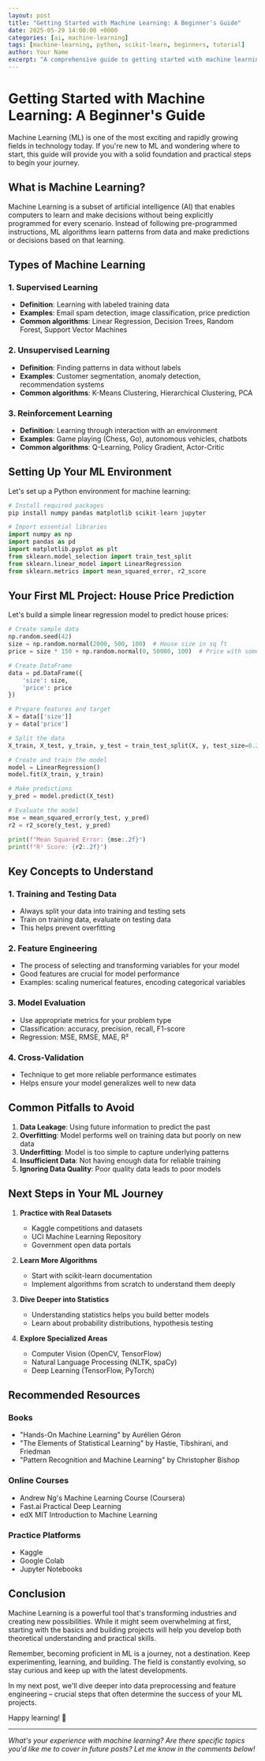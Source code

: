 ```yaml
---
layout: post
title: "Getting Started with Machine Learning: A Beginner's Guide"
date: 2025-05-29 14:00:00 +0000
categories: [ai, machine-learning]
tags: [machine-learning, python, scikit-learn, beginners, tutorial]
author: Your Name
excerpt: "A comprehensive guide to getting started with machine learning, covering the basics and practical examples."
---
```


# Getting Started with Machine Learning: A Beginner's Guide

Machine Learning (ML) is one of the most exciting and rapidly growing fields in technology today. If you're new to ML and wondering where to start, this guide will provide you with a solid foundation and practical steps to begin your journey.

## What is Machine Learning?

Machine Learning is a subset of artificial intelligence (AI) that enables computers to learn and make decisions without being explicitly programmed for every scenario. Instead of following pre-programmed instructions, ML algorithms learn patterns from data and make predictions or decisions based on that learning.

## Types of Machine Learning

### 1. Supervised Learning
- **Definition**: Learning with labeled training data
- **Examples**: Email spam detection, image classification, price prediction
- **Common algorithms**: Linear Regression, Decision Trees, Random Forest, Support Vector Machines

### 2. Unsupervised Learning
- **Definition**: Finding patterns in data without labels
- **Examples**: Customer segmentation, anomaly detection, recommendation systems
- **Common algorithms**: K-Means Clustering, Hierarchical Clustering, PCA

### 3. Reinforcement Learning
- **Definition**: Learning through interaction with an environment
- **Examples**: Game playing (Chess, Go), autonomous vehicles, chatbots
- **Common algorithms**: Q-Learning, Policy Gradient, Actor-Critic

## Setting Up Your ML Environment

Let's set up a Python environment for machine learning:

```python
# Install required packages
pip install numpy pandas matplotlib scikit-learn jupyter

# Import essential libraries
import numpy as np
import pandas as pd
import matplotlib.pyplot as plt
from sklearn.model_selection import train_test_split
from sklearn.linear_model import LinearRegression
from sklearn.metrics import mean_squared_error, r2_score
```

## Your First ML Project: House Price Prediction

Let's build a simple linear regression model to predict house prices:

```python
# Create sample data
np.random.seed(42)
size = np.random.normal(2000, 500, 100)  # House size in sq ft
price = size * 150 + np.random.normal(0, 50000, 100)  # Price with some noise

# Create DataFrame
data = pd.DataFrame({
    'size': size,
    'price': price
})

# Prepare features and target
X = data[['size']]
y = data['price']

# Split the data
X_train, X_test, y_train, y_test = train_test_split(X, y, test_size=0.2, random_state=42)

# Create and train the model
model = LinearRegression()
model.fit(X_train, y_train)

# Make predictions
y_pred = model.predict(X_test)

# Evaluate the model
mse = mean_squared_error(y_test, y_pred)
r2 = r2_score(y_test, y_pred)

print(f"Mean Squared Error: {mse:.2f}")
print(f"R² Score: {r2:.2f}")
```

## Key Concepts to Understand

### 1. Training and Testing Data
- Always split your data into training and testing sets
- Train on training data, evaluate on testing data
- This helps prevent overfitting

### 2. Feature Engineering
- The process of selecting and transforming variables for your model
- Good features are crucial for model performance
- Examples: scaling numerical features, encoding categorical variables

### 3. Model Evaluation
- Use appropriate metrics for your problem type
- Classification: accuracy, precision, recall, F1-score
- Regression: MSE, RMSE, MAE, R²

### 4. Cross-Validation
- Technique to get more reliable performance estimates
- Helps ensure your model generalizes well to new data

## Common Pitfalls to Avoid

1. **Data Leakage**: Using future information to predict the past
2. **Overfitting**: Model performs well on training data but poorly on new data
3. **Underfitting**: Model is too simple to capture underlying patterns
4. **Insufficient Data**: Not having enough data for reliable training
5. **Ignoring Data Quality**: Poor quality data leads to poor models

## Next Steps in Your ML Journey

1. **Practice with Real Datasets**
   - Kaggle competitions and datasets
   - UCI Machine Learning Repository
   - Government open data portals

2. **Learn More Algorithms**
   - Start with scikit-learn documentation
   - Implement algorithms from scratch to understand them deeply

3. **Dive Deeper into Statistics**
   - Understanding statistics helps you build better models
   - Learn about probability distributions, hypothesis testing

4. **Explore Specialized Areas**
   - Computer Vision (OpenCV, TensorFlow)
   - Natural Language Processing (NLTK, spaCy)
   - Deep Learning (TensorFlow, PyTorch)

## Recommended Resources

### Books
- "Hands-On Machine Learning" by Aurélien Géron
- "The Elements of Statistical Learning" by Hastie, Tibshirani, and Friedman
- "Pattern Recognition and Machine Learning" by Christopher Bishop

### Online Courses
- Andrew Ng's Machine Learning Course (Coursera)
- Fast.ai Practical Deep Learning
- edX MIT Introduction to Machine Learning

### Practice Platforms
- Kaggle
- Google Colab
- Jupyter Notebooks

## Conclusion

Machine Learning is a powerful tool that's transforming industries and creating new possibilities. While it might seem overwhelming at first, starting with the basics and building projects will help you develop both theoretical understanding and practical skills.

Remember, becoming proficient in ML is a journey, not a destination. Keep experimenting, learning, and building. The field is constantly evolving, so stay curious and keep up with the latest developments.

In my next post, we'll dive deeper into data preprocessing and feature engineering – crucial steps that often determine the success of your ML projects.

Happy learning! 🤖

---

*What's your experience with machine learning? Are there specific topics you'd like me to cover in future posts? Let me know in the comments below!*

